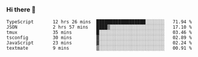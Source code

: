 ### Hi there 👋

<!--START_SECTION:waka-->

```text
TypeScript       12 hrs 26 mins  ██████████████████░░░░░░░   71.94 %
JSON             2 hrs 57 mins   ████▒░░░░░░░░░░░░░░░░░░░░   17.10 %
tmux             35 mins         █░░░░░░░░░░░░░░░░░░░░░░░░   03.46 %
tsconfig         30 mins         ▓░░░░░░░░░░░░░░░░░░░░░░░░   02.89 %
JavaScript       23 mins         ▓░░░░░░░░░░░░░░░░░░░░░░░░   02.24 %
textmate         9 mins          ▒░░░░░░░░░░░░░░░░░░░░░░░░   00.91 %
```

<!--END_SECTION:waka-->

<!--
**arlenxuzj/arlenxuzj** is a ✨ _special_ ✨ repository because its `README.md` (this file) appears on your GitHub profile.

Here are some ideas to get you started:

- 🔭 I’m currently working on ...
- 🌱 I’m currently learning ...
- 👯 I’m looking to collaborate on ...
- 🤔 I’m looking for help with ...
- 💬 Ask me about ...
- 📫 How to reach me: ...
- 😄 Pronouns: ...
- ⚡ Fun fact: ...
-->
